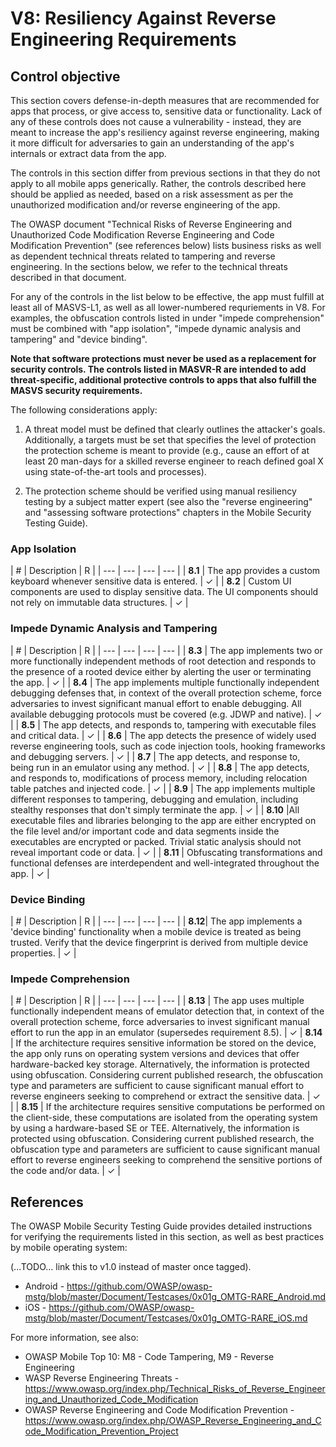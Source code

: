 # V8: Resiliency Against Reverse Engineering Requirements

## Control objective

This section covers defense-in-depth measures that are recommended for apps that process, or give access to, sensitive data or functionality. Lack of any of these controls does not cause a vulnerability - instead, they are meant to increase the app's resiliency against reverse engineering, making it more difficult for adversaries to gain an understanding of the app's internals or extract data from the app.

The controls in this section differ from previous sections in that they do not apply to all mobile apps generically. Rather, the controls described here should be applied as needed, based on a risk assessment as per the unauthorized modification and/or reverse engineering of the app.

The OWASP document "Technical Risks of Reverse Engineering and Unauthorized Code Modification Reverse Engineering and Code Modification Prevention" (see references below) lists business risks as well as dependent technical threats related to tampering and reverse engineering. In the sections below, we refer to the technical threats described in that document.

For any of the controls in the list below to be effective, the app must fulfill at least all of MASVS-L1, as well as all lower-numbered requriements in V8. For examples, the obfuscation controls listed in under "impede comprehension" must be combined with "app isolation", "impede dynamic analysis and tampering" and "device binding".

**Note that software protections must never be used as a replacement for security controls. The controls listed in MASVR-R are intended to add threat-specific, additional protective controls to apps that also fulfill the MASVS security requirements.**

The following considerations apply:

1. A threat model must be defined that clearly outlines the attacker's goals. Additionally, a targets must be set that specifies the level of protection the protection scheme is meant to provide (e.g., cause an effort of at least 20 man-days for a skilled reverse engineer to reach defined goal X using state-of-the-art tools and processes).

2. The protection scheme should be verified using manual resiliency testing by a subject matter expert (see also the "reverse engineering" and "assessing software protections" chapters in the Mobile Security Testing Guide).

### App Isolation

| # | Description | R |
| --- | --- | --- | --- |
| **8.1** | The app provides a custom keyboard whenever sensitive data is entered. | ✓ |
| **8.2** | Custom UI components are used to display sensitive data. The UI components should not rely on immutable data structures. | ✓ |
### Impede Dynamic Analysis and Tampering

| # | Description | R |
| --- | --- | --- | --- |
| **8.3** | The app implements two or more functionally independent methods of root detection and responds to the presence of a rooted device either by alerting the user or terminating the app. | ✓ |
| **8.4** | The app implements multiple functionally independent debugging defenses that, in context of the overall protection scheme, force adversaries to invest significant manual effort to enable debugging. All available debugging protocols must be covered (e.g. JDWP and native). | ✓ |
| **8.5** | The app detects, and responds to, tampering with executable files and critical data. | ✓ |
| **8.6** | The app detects the presence of widely used reverse engineering tools, such as code injection tools, hooking frameworks and debugging servers. | ✓ |
| **8.7** | The app detects, and response to, being run in an emulator using any method.   | ✓ |
| **8.8** | The app detects, and responds to, modifications of process memory, including relocation table patches and injected code.  | ✓ |
| **8.9** | The app implements multiple different responses to tampering, debugging and emulation, including stealthy responses that don't simply terminate the app. | ✓ |
| **8.10** |All executable files and libraries belonging to the app are either encrypted on the file level and/or important code and data segments inside the executables are encrypted or packed. Trivial static analysis should not reveal important code or data. | ✓ |
| **8.11** | Obfuscating transformations and functional defenses are interdependent and well-integrated throughout the app. | ✓ |

### Device Binding

| # | Description | R |
| --- | --- | --- | --- |
| **8.12**| The app implements a 'device binding' functionality when a mobile device is treated as being trusted. Verify that the device fingerprint is derived from multiple device properties.  | ✓ |

### Impede Comprehension

| # | Description | R |
| --- | --- | --- | --- |
| **8.13** | The app uses multiple functionally independent means of emulator detection that, in context of the overall protection scheme, force adversaries to invest significant manual effort to run the app in an emulator (supersedes requirement 8.5). | ✓ 
| **8.14** | If the architecture requires sensitive information be stored on the device, the app only runs on operating system versions and devices that offer hardware-backed key storage. Alternatively, the information is protected using obfuscation. Considering current published research, the obfuscation type and parameters are sufficient to cause significant manual effort to reverse engineers seeking to comprehend or extract the sensitive data. | ✓ |
| **8.15** | If the architecture requires sensitive computations be performed on the client-side, these computations are isolated from the operating system by using a hardware-based SE or TEE. Alternatively, the information is protected using obfuscation. Considering current published research, the obfuscation type and parameters are sufficient to cause significant manual effort to reverse engineers seeking to comprehend the sensitive portions of the code and/or data.  | ✓ |


## References

The OWASP Mobile Security Testing Guide provides detailed instructions for verifying the requirements listed in this section, as well as best practices by mobile operating system:

(...TODO... link this to v1.0 instead of master once tagged).

- Android - https://github.com/OWASP/owasp-mstg/blob/master/Document/Testcases/0x01g_OMTG-RARE_Android.md
- iOS - https://github.com/OWASP/owasp-mstg/blob/master/Document/Testcases/0x01g_OMTG-RARE_iOS.md

For more information, see also:

- OWASP Mobile Top 10: M8 - Code Tampering, M9 - Reverse Engineering
- WASP Reverse Engineering Threats -https://www.owasp.org/index.php/Technical_Risks_of_Reverse_Engineering_and_Unauthorized_Code_Modification
- OWASP Reverse Engineering and Code Modification Prevention - https://www.owasp.org/index.php/OWASP_Reverse_Engineering_and_Code_Modification_Prevention_Project
